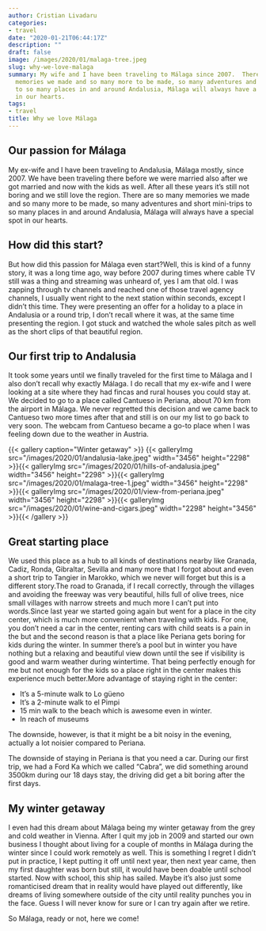 ```yaml
---
author: Cristian Livadaru
categories:
- travel
date: "2020-01-21T06:44:17Z"
description: ""
draft: false
image: /images/2020/01/malaga-tree.jpeg
slug: why-we-love-malaga
summary: My wife and I have been traveling to Málaga since 2007.  There are so many
  memories we made and so many more to be made, so many adventures and short mini-trips
  to so many places in and around Andalusia, Málaga will always have a special spot
  in our hearts.
tags:
- travel
title: Why we love Málaga
---
```



## Our passion for Málaga

My ex-wife and I have been traveling to Andalusia, Málaga mostly, since 2007. We have been traveling there before we were married also after we got married and now with the kids as well. After all these years it’s still not boring and we still love the region. There are so many memories we made and so many more to be made, so many adventures and short mini-trips to so many places in and around Andalusia, Málaga will always have a special spot in our hearts.

## How did this start?

But how did this passion for Málaga even start?Well, this is kind of a funny story, it was a long time ago, way before 2007 during times where cable TV still was a thing and streaming was unheard of, yes I am that old. I was zapping through tv channels and reached one of those travel agency channels, I usually went right to the next station within seconds, except I didn’t this time. They were presenting an offer for a holiday to a place in Andalusia or a round trip, I don’t recall where it was, at the same time presenting the region. I got stuck and watched the whole sales pitch as well as the short clips of that beautiful region.

## Our first trip to Andalusia

It took some years until we finally traveled for the first time to Málaga and I also don’t recall why exactly Málaga. I do recall that my ex-wife and I were looking at a site where they had fincas and rural houses you could stay at. We decided to go to a place called Cantueso in Periana, about 70 km from the airport in Málaga. We never regretted this decision and we came back to Cantueso two more times after that and still is on our my list to go back to very soon. The webcam from Cantueso became a go-to place when I was feeling down due to the weather in Austria.

{{< gallery caption="Winter getaway" >}}
{{< galleryImg  src="/images/2020/01/andalusia-lake.jpeg" width="3456" height="2298" >}}{{< galleryImg  src="/images/2020/01/hills-of-andalusia.jpeg" width="3456" height="2298" >}}{{< galleryImg  src="/images/2020/01/malaga-tree-1.jpeg" width="3456" height="2298" >}}{{< galleryImg  src="/images/2020/01/view-from-periana.jpeg" width="3456" height="2298" >}}{{< galleryImg  src="/images/2020/01/wine-and-cigars.jpeg" width="2298" height="3456" >}}{{< /gallery >}}

## Great starting place

We used this place as a hub to all kinds of destinations nearby like Granada, Cadiz, Ronda, Gibraltar, Sevilla and many more that I forgot about and even a short trip to Tangier in Marokko, which we never will forget but this is a different story.The road to Granada, if I recall correctly, through the villages and avoiding the freeway was very beautiful, hills full of olive trees, nice small villages with narrow streets and much more I can’t put into words.Since last year we started going again but went for a place in the city center, which is much more convenient when traveling with kids. For one, you don’t need a car in the center, renting cars with child seats is a pain in the but and the second reason is that a place like Periana gets boring for kids during the winter. In summer there’s a pool but in winter you have nothing but a relaxing and beautiful view down until the see if visibility is good and warm weather during wintertime. That being perfectly enough for me but not enough for the kids so a place right in the center makes this experience much better.More advantage of staying right in the center:

* It’s a 5-minute walk to Lo güeno
* It’s a 2-minute walk to el Pimpi
* 15 min walk to the beach which is awesome even in winter.
* In reach of museums

The downside, however, is that it might be a bit noisy in the evening, actually a lot noisier compared to Periana.

The downside of staying in Periana is that you need a car. During our first trip, we had a Ford Ka which we called “Cabra”, we did something around 3500km during our 18 days stay, the driving did get a bit boring after the first days.

## My winter getaway

I even had this dream about Málaga being my winter getaway from the grey and cold weather in Vienna. After I quit my job in 2009 and started our own business I thought about living for a couple of months in Málaga during the winter since I could work remotely as well. This is something I regret I didn’t put in practice, I kept putting it off until next year, then next year came, then my first daughter was born but still, it would have been doable until school started. Now with school, this ship has sailed. Maybe it’s also just some romanticised dream that in reality would have played out differently, like dreams of living somewhere outside of the city until reality punches you in the face. Guess I will never know for sure or I can try again after we retire.

So Málaga, ready or not, here we come!

